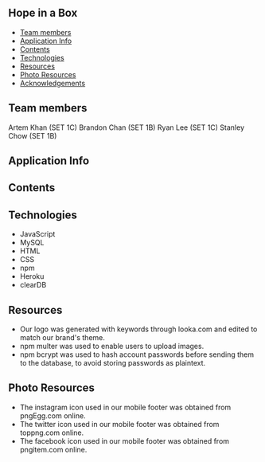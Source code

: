 ## Hope in a Box

* [Team members](#team-info)
* [Application Info](#info)
* [Contents](#content)
* [Technologies](#technologies)
* [Resources](#resources)
* [Photo Resources](#photo-resources)
* [Acknowledgements](#acknowledgements)

## Team members
Artem Khan (SET 1C)
Brandon Chan (SET 1B)
Ryan Lee (SET 1C)
Stanley Chow (SET 1B)

## Application Info

## Contents

## Technologies
* JavaScript
* MySQL
* HTML 
* CSS
* npm
* Heroku
* clearDB

## Resources 
- Our logo was generated with keywords through looka.com and edited to match our brand's theme.
- npm multer was used to enable users to upload images.
- npm bcrypt was used to hash account passwords before sending them to the database, to avoid storing passwords as plaintext.

## Photo Resources  
- The instagram icon used in our mobile footer was obtained from pngEgg.com online.
- The twitter icon used in our mobile footer was obtained from toppng.com online.    
- The facebook icon used in our mobile footer was obtained from pngitem.com online.